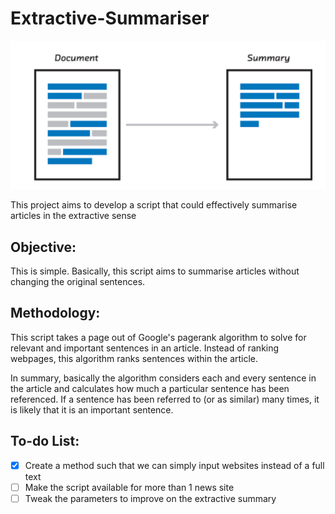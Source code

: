 # Extractive-Summariser

![Extractive Summary](https://github.com/jaotheboss/Extractive-Summariser/blob/master/extractive_summary.png)

This project aims to develop a script that could effectively summarise articles in the extractive sense

## Objective:
This is simple. Basically, this script aims to summarise articles without changing the original sentences. 

## Methodology:
This script takes a page out of Google's pagerank algorithm to solve for relevant and important sentences in an article. Instead of ranking webpages, this algorithm ranks sentences within the article. 

In summary, basically the algorithm considers each and every sentence in the article and calculates how much a particular sentence has been referenced. If a sentence has been referred to (or as similar) many times, it is likely that it is an important sentence.

## To-do List:
- [x] Create a method such that we can simply input websites instead of a full text
- [ ] Make the script available for more than 1 news site
- [ ] Tweak the parameters to improve on the extractive summary
